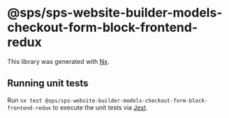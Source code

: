 # @sps/sps-website-builder-models-checkout-form-block-frontend-redux

This library was generated with [Nx](https://nx.dev).

## Running unit tests

Run `nx test @sps/sps-website-builder-models-checkout-form-block-frontend-redux` to execute the unit tests via [Jest](https://jestjs.io).
